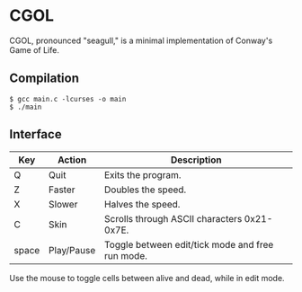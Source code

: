 # CGOL

CGOL, pronounced "seagull," is a minimal implementation of Conway's Game of Life.

## Compilation

```shell
$ gcc main.c -lcurses -o main
$ ./main
```

## Interface

| Key   | Action     | Description                                      |
|-------|------------|--------------------------------------------------|
| Q     | Quit       | Exits the program.                               |
| Z     | Faster     | Doubles the speed.                               |
| X     | Slower     | Halves the speed.                                |
| C     | Skin       | Scrolls through ASCII characters 0x21-0x7E.      |
| space | Play/Pause | Toggle between edit/tick mode and free run mode. |

Use the mouse to toggle cells between alive and dead, while in edit mode.
